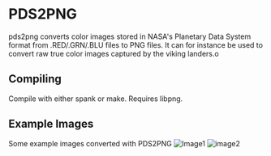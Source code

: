 PDS2PNG
=======
pds2png converts color images stored in NASA's Planetary Data System format from .RED/.GRN/.BLU files to PNG files. It can for instance be used to convert raw true color images captured by the viking landers.o

Compiling
---------
Compile with either spank or make. Requires libpng.

Example Images
--------------
Some example images converted with PDS2PNG
![Image1](https://github.com/noname22/pds2png/wiki/images/11I106.jpg)
![image2](https://github.com/noname22/pds2png/wiki/images/12B069.jpg)
